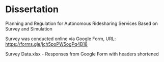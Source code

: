 # Dissertation
Planning and Regulation for Autonomous Ridesharing Services Based on Survey and Simulation

Survey was conducted online via Google Form, URL: https://forms.gle/jch5poPW5ogPq4B18

Survey Data.xlsx - Responses from Google Form with headers shortened
